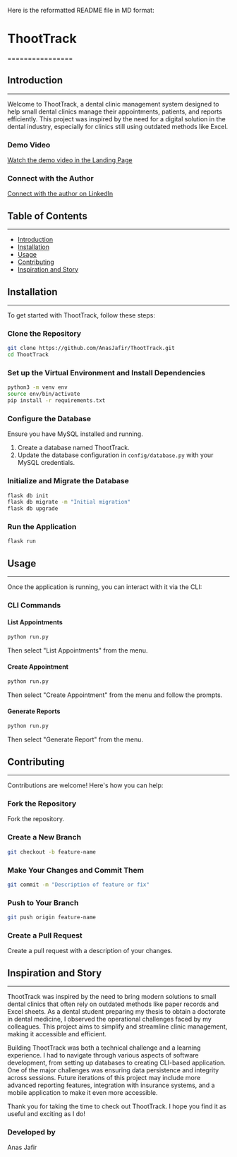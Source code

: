 Here is the reformatted README file in MD format:

# ThootTrack
================

## Introduction
---------------

Welcome to ThootTrack, a dental clinic management system designed to help small dental clinics manage their appointments, patients, and reports efficiently. This project was inspired by the need for a digital solution in the dental industry, especially for clinics still using outdated methods like Excel.

### Demo Video

[Watch the demo video in the Landing Page](https://anasjafir.github.io/)

### Connect with the Author

[Connect with the author on LinkedIn](https://www.linkedin.com/in/jafir-anas-667a26278/)

## Table of Contents
-----------------

* [Introduction](#introduction)
* [Installation](#installation)
* [Usage](#usage)
* [Contributing](#contributing)
* [Inspiration and Story](#Inspiration-and-Story)

## Installation
--------------

To get started with ThootTrack, follow these steps:

### Clone the Repository

```sh
git clone https://github.com/AnasJafir/ThootTrack.git
cd ThootTrack
```

### Set up the Virtual Environment and Install Dependencies

```sh
python3 -m venv env
source env/bin/activate
pip install -r requirements.txt
```

### Configure the Database

Ensure you have MySQL installed and running.

1. Create a database named ThootTrack.
2. Update the database configuration in `config/database.py` with your MySQL credentials.

### Initialize and Migrate the Database

```sh
flask db init
flask db migrate -m "Initial migration"
flask db upgrade
```

### Run the Application

```sh
flask run
```

## Usage
-----

Once the application is running, you can interact with it via the CLI:

### CLI Commands

#### List Appointments

```sh
python run.py
```

Then select "List Appointments" from the menu.

#### Create Appointment

```sh
python run.py
```

Then select "Create Appointment" from the menu and follow the prompts.

#### Generate Reports

```sh
python run.py
```

Then select "Generate Report" from the menu.

## Contributing
-------------

Contributions are welcome! Here's how you can help:

### Fork the Repository

Fork the repository.

### Create a New Branch

```sh
git checkout -b feature-name
```

### Make Your Changes and Commit Them

```sh
git commit -m "Description of feature or fix"
```

### Push to Your Branch

```sh
git push origin feature-name
```

### Create a Pull Request

Create a pull request with a description of your changes.


## Inspiration and Story
-------------------------

ThootTrack was inspired by the need to bring modern solutions to small dental clinics that often rely on outdated methods like paper records and Excel sheets. As a dental student preparing my thesis to obtain a doctorate in dental medicine, I observed the operational challenges faced by my colleagues. This project aims to simplify and streamline clinic management, making it accessible and efficient.

Building ThootTrack was both a technical challenge and a learning experience. I had to navigate through various aspects of software development, from setting up databases to creating CLI-based application. One of the major challenges was ensuring data persistence and integrity across sessions. Future iterations of this project may include more advanced reporting features, integration with insurance systems, and a mobile application to make it even more accessible.

Thank you for taking the time to check out ThootTrack. I hope you find it as useful and exciting as I do!

### Developed by

Anas Jafir

